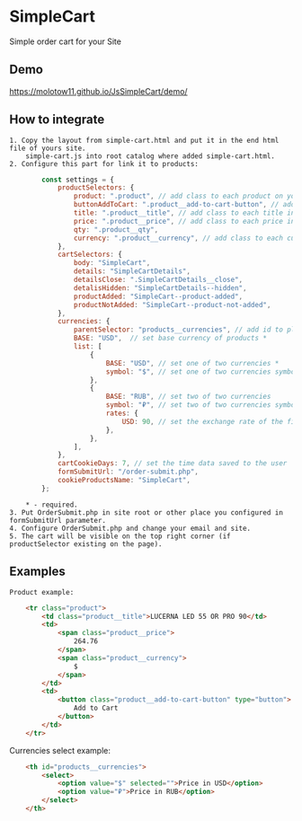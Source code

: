 # SimpleCart
Simple order cart for your Site

## Demo
https://molotow11.github.io/JsSimpleCart/demo/

## How to integrate
	1. Copy the layout from simple-cart.html and put it in the end html file of yours site.
		simple-cart.js into root catalog where added simple-cart.html.
	2. Configure this part for link it to products:
```javascript
		const settings = {
			productSelectors: {
				product: ".product", // add class to each product on your site *
				buttonAddToCart: ".product__add-to-cart-button", // add class to each button in your product *
				title: ".product__title", // add class to each title in your product *
				price: ".product__price", // add class to each price in your product *
				qty: ".product__qty",
				currency: ".product__currency", // add class to each currency in your product *
			},
			cartSelectors: {
				body: "SimpleCart",
				details: "SimpleCartDetails",
				detailsClose: ".SimpleCartDetails__close",
				detalisHidden: "SimpleCartDetails--hidden",
				productAdded: "SimpleCart--product-added",
				productNotAdded: "SimpleCart--product-not-added",
			},
			currencies: {
				parentSelector: "products__currencies", // add id to place in your site a currencies select
				BASE: "USD",  // set base currency of products *
				list: [
					{
						BASE: "USD", // set one of two currencies *
						symbol: "$", // set one of two currencies symbols *
					},
					{
						BASE: "RUB", // set two of two currencies
						symbol: "₽", // set two of two currencies symbols
						rates: {
							USD: 90, // set the exchange rate of the first currency to the second
						},
					},
				],
			},
			cartCookieDays: 7, // set the time data saved to the user
			formSubmitUrl: "/order-submit.php",
			cookieProductsName: "SimpleCart",
		};
```
		* - required.
	3. Put OrderSubmit.php in site root or other place you configured in formSubmitUrl parameter.
	4. Configure OrderSubmit.php and change your email and site.
	5. The cart will be visible on the top right corner (if productSelector existing on the page).

## Examples

	Product example:
```html
	<tr class="product">
		<td class="product__title">LUCERNA LED 55 OR PRO 90</td>
		<td>
			<span class="product__price">
				264.76
			</span>
			<span class="product__currency">
				$
			</span>
		</td>
		<td>
			<button class="product__add-to-cart-button" type="button">
				Add to Cart
			</button>
		</td>
	</tr>
```
Currencies select example:
```html
	<th id="products__currencies">
		<select>
			<option value="$" selected="">Price in USD</option>
			<option value="₽">Price in RUB</option>
		</select>
	</th>
```

